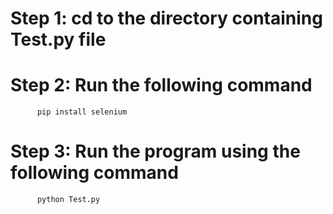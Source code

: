 # Step 1: cd to the directory containing Test.py file

# Step 2: Run the following command
          pip install selenium

# Step 3: Run the program using the following command
          python Test.py
